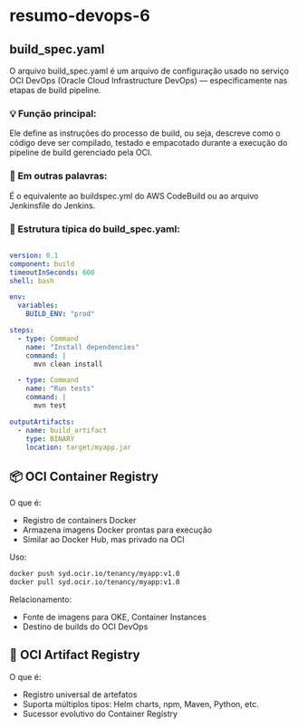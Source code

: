 # resumo-devops-6

## build_spec.yaml

O arquivo build_spec.yaml é um arquivo de configuração usado no serviço OCI DevOps (Oracle Cloud Infrastructure DevOps) — especificamente nas etapas de build pipeline.

### 💡 Função principal:

Ele define as instruções do processo de build, ou seja, descreve como o código deve ser compilado, testado e empacotado durante a execução do pipeline de build gerenciado pela OCI.

### 📘 Em outras palavras:

É o equivalente ao buildspec.yml do AWS CodeBuild ou ao arquivo Jenkinsfile do Jenkins.

### 🧩 Estrutura típica do build_spec.yaml:

```yaml

version: 0.1
component: build
timeoutInSeconds: 600
shell: bash

env:
  variables:
    BUILD_ENV: "prod"

steps:
  - type: Command
    name: "Install dependencies"
    command: |
      mvn clean install

  - type: Command
    name: "Run tests"
    command: |
      mvn test

outputArtifacts:
  - name: build_artifact
    type: BINARY
    location: target/myapp.jar

```

## 📦 OCI Container Registry

O que é:

- Registro de containers Docker
- Armazena imagens Docker prontas para execução
- Similar ao Docker Hub, mas privado na OCI

Uso:

```bash
docker push syd.ocir.io/tenancy/myapp:v1.0
docker pull syd.ocir.io/tenancy/myapp:v1.0
```

Relacionamento:

- Fonte de imagens para OKE, Container Instances
- Destino de builds do OCI DevOps

## 📁 OCI Artifact Registry

O que é:

- Registro universal de artefatos
- Suporta múltiplos tipos: Helm charts, npm, Maven, Python, etc.
- Sucessor evolutivo do Container Registry




